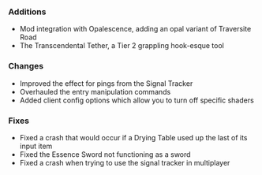 ### Additions
- Mod integration with Opalescence, adding an opal variant of Traversite Road
- The Transcendental Tether, a Tier 2 grappling hook-esque tool

### Changes
- Improved the effect for pings from the Signal Tracker
- Overhauled the entry manipulation commands
- Added client config options which allow you to turn off specific shaders

### Fixes
- Fixed a crash that would occur if a Drying Table used up the last of its input item
- Fixed the Essence Sword not functioning as a sword
- Fixed a crash when trying to use the signal tracker in multiplayer